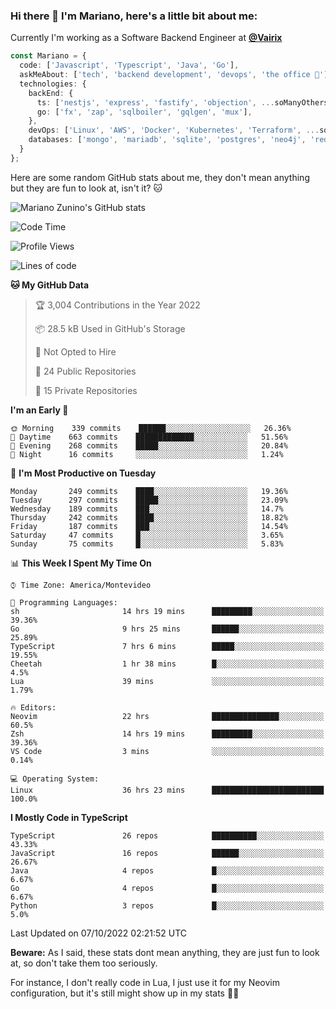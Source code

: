 ### Hi there 👋 I'm Mariano, here's a little bit about me:

Currently I'm working as a Software Backend Engineer at [**@Vairix**](https://vairix.com)

```ts
const Mariano = {
  code: ['Javascript', 'Typescript', 'Java', 'Go'],
  askMeAbout: ['tech', 'backend development', 'devops', 'the office 💼'],
  technologies: {
    backEnd: {
      ts: ['nestjs', 'express', 'fastify', 'objection', ...soManyOthersFrameworks],
      go: ['fx', 'zap', 'sqlboiler', 'gqlgen', 'mux'],
    },
    devOps: ['Linux', 'AWS', 'Docker', 'Kubernetes', 'Terraform', ...soManyOthersTools],
    databases: ['mongo', 'mariadb', 'sqlite', 'postgres', 'neo4j', 'redis'],
  }
};
```

Here are some random GitHub stats about me, they don't mean anything but they are fun to look at, isn't it? 🐱

![Mariano Zunino's GitHub stats](https://github-readme-stats.vercel.app/api?username=marianozunino&count_private=true&show_icons=true&theme=radical)

<!--START_SECTION:waka-->
![Code Time](http://img.shields.io/badge/Code%20Time-199%20hrs%2041%20mins-blue)

![Profile Views](http://img.shields.io/badge/Profile%20Views-1-blue)

![Lines of code](https://img.shields.io/badge/From%20Hello%20World%20I%27ve%20Written-353%20Thousand%20lines%20of%20code-blue)

**🐱 My GitHub Data** 

> 🏆 3,004 Contributions in the Year 2022
 > 
> 📦 28.5 kB Used in GitHub's Storage 
 > 
> 🚫 Not Opted to Hire
 > 
> 📜 24 Public Repositories 
 > 
> 🔑 15 Private Repositories  
 > 
**I'm an Early 🐤** 

```text
🌞 Morning    339 commits    ██████░░░░░░░░░░░░░░░░░░░   26.36% 
🌆 Daytime    663 commits    █████████████░░░░░░░░░░░░   51.56% 
🌃 Evening    268 commits    █████░░░░░░░░░░░░░░░░░░░░   20.84% 
🌙 Night      16 commits     ░░░░░░░░░░░░░░░░░░░░░░░░░   1.24%

```
📅 **I'm Most Productive on Tuesday** 

```text
Monday       249 commits    ████░░░░░░░░░░░░░░░░░░░░░   19.36% 
Tuesday      297 commits    █████░░░░░░░░░░░░░░░░░░░░   23.09% 
Wednesday    189 commits    ███░░░░░░░░░░░░░░░░░░░░░░   14.7% 
Thursday     242 commits    ████░░░░░░░░░░░░░░░░░░░░░   18.82% 
Friday       187 commits    ███░░░░░░░░░░░░░░░░░░░░░░   14.54% 
Saturday     47 commits     █░░░░░░░░░░░░░░░░░░░░░░░░   3.65% 
Sunday       75 commits     █░░░░░░░░░░░░░░░░░░░░░░░░   5.83%

```


📊 **This Week I Spent My Time On** 

```text
⌚︎ Time Zone: America/Montevideo

💬 Programming Languages: 
sh                       14 hrs 19 mins      █████████░░░░░░░░░░░░░░░░   39.36% 
Go                       9 hrs 25 mins       ██████░░░░░░░░░░░░░░░░░░░   25.89% 
TypeScript               7 hrs 6 mins        █████░░░░░░░░░░░░░░░░░░░░   19.55% 
Cheetah                  1 hr 38 mins        █░░░░░░░░░░░░░░░░░░░░░░░░   4.5% 
Lua                      39 mins             ░░░░░░░░░░░░░░░░░░░░░░░░░   1.79%

🔥 Editors: 
Neovim                   22 hrs              ███████████████░░░░░░░░░░   60.5% 
Zsh                      14 hrs 19 mins      █████████░░░░░░░░░░░░░░░░   39.36% 
VS Code                  3 mins              ░░░░░░░░░░░░░░░░░░░░░░░░░   0.14%

💻 Operating System: 
Linux                    36 hrs 23 mins      █████████████████████████   100.0%

```

**I Mostly Code in TypeScript** 

```text
TypeScript               26 repos            ██████████░░░░░░░░░░░░░░░   43.33% 
JavaScript               16 repos            ██████░░░░░░░░░░░░░░░░░░░   26.67% 
Java                     4 repos             █░░░░░░░░░░░░░░░░░░░░░░░░   6.67% 
Go                       4 repos             █░░░░░░░░░░░░░░░░░░░░░░░░   6.67% 
Python                   3 repos             █░░░░░░░░░░░░░░░░░░░░░░░░   5.0%

```



 Last Updated on 07/10/2022 02:21:52 UTC
<!--END_SECTION:waka-->

**Beware:** As I said, these stats dont mean anything, they are just fun to look at, so don't take them too seriously.

For instance, I don't really code in Lua, I just use it for my Neovim configuration, but it's still might show up in my stats 🤷‍♂️
